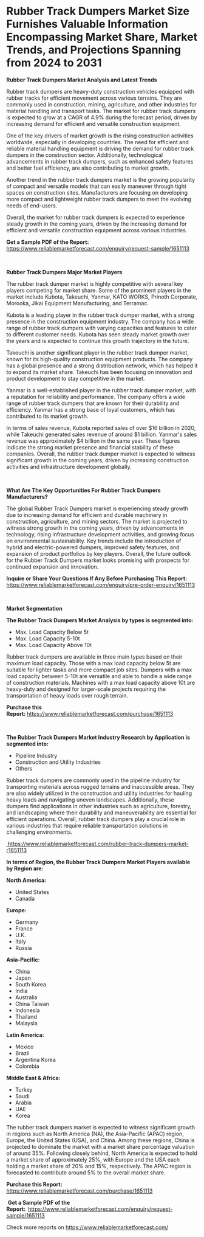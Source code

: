 <p><h1>Rubber Track Dumpers Market Size Furnishes Valuable Information Encompassing Market Share, Market Trends, and Projections Spanning from 2024 to 2031</h1></p><p><strong>Rubber Track Dumpers Market Analysis and Latest Trends</strong></p>
<p><p>Rubber track dumpers are heavy-duty construction vehicles equipped with rubber tracks for efficient movement across various terrains. They are commonly used in construction, mining, agriculture, and other industries for material handling and transport tasks. The market for rubber track dumpers is expected to grow at a CAGR of 4.9% during the forecast period, driven by increasing demand for efficient and versatile construction equipment.</p><p>One of the key drivers of market growth is the rising construction activities worldwide, especially in developing countries. The need for efficient and reliable material handling equipment is driving the demand for rubber track dumpers in the construction sector. Additionally, technological advancements in rubber track dumpers, such as enhanced safety features and better fuel efficiency, are also contributing to market growth.</p><p>Another trend in the rubber track dumpers market is the growing popularity of compact and versatile models that can easily maneuver through tight spaces on construction sites. Manufacturers are focusing on developing more compact and lightweight rubber track dumpers to meet the evolving needs of end-users.</p><p>Overall, the market for rubber track dumpers is expected to experience steady growth in the coming years, driven by the increasing demand for efficient and versatile construction equipment across various industries.</p></p>
<p><strong>Get a Sample PDF of the Report:&nbsp;</strong> <a href="https://www.reliablemarketforecast.com/enquiry/request-sample/1651113">https://www.reliablemarketforecast.com/enquiry/request-sample/1651113</a></p>
<p>&nbsp;</p>
<p><strong>Rubber Track Dumpers Major Market Players</strong></p>
<p><p>The rubber track dumper market is highly competitive with several key players competing for market share. Some of the prominent players in the market include Kubota, Takeuchi, Yanmar, KATO WORKS, Prinoth Corporate, Morooka, Jikai Equipment Manufacturing, and Terramac.</p><p>Kubota is a leading player in the rubber track dumper market, with a strong presence in the construction equipment industry. The company has a wide range of rubber track dumpers with varying capacities and features to cater to different customer needs. Kubota has seen steady market growth over the years and is expected to continue this growth trajectory in the future.</p><p>Takeuchi is another significant player in the rubber track dumper market, known for its high-quality construction equipment products. The company has a global presence and a strong distribution network, which has helped it to expand its market share. Takeuchi has been focusing on innovation and product development to stay competitive in the market.</p><p>Yanmar is a well-established player in the rubber track dumper market, with a reputation for reliability and performance. The company offers a wide range of rubber track dumpers that are known for their durability and efficiency. Yanmar has a strong base of loyal customers, which has contributed to its market growth.</p><p>In terms of sales revenue, Kubota reported sales of over $16 billion in 2020, while Takeuchi generated sales revenue of around $1 billion. Yanmar's sales revenue was approximately $4 billion in the same year. These figures indicate the strong market presence and financial stability of these companies. Overall, the rubber track dumper market is expected to witness significant growth in the coming years, driven by increasing construction activities and infrastructure development globally.</p></p>
<p>&nbsp;</p>
<p><strong>What Are The Key Opportunities For Rubber Track Dumpers Manufacturers?</strong></p>
<p><p>The global Rubber Track Dumpers market is experiencing steady growth due to increasing demand for efficient and durable machinery in construction, agriculture, and mining sectors. The market is projected to witness strong growth in the coming years, driven by advancements in technology, rising infrastructure development activities, and growing focus on environmental sustainability. Key trends include the introduction of hybrid and electric-powered dumpers, improved safety features, and expansion of product portfolios by key players. Overall, the future outlook for the Rubber Track Dumpers market looks promising with prospects for continued expansion and innovation.</p></p>
<p><strong>Inquire or Share Your Questions If Any Before Purchasing This Report:</strong> <a href="https://www.reliablemarketforecast.com/enquiry/pre-order-enquiry/1651113">https://www.reliablemarketforecast.com/enquiry/pre-order-enquiry/1651113</a></p>
<p>&nbsp;</p>
<p><strong>Market Segmentation</strong></p>
<p><strong>The Rubber Track Dumpers Market Analysis by types is segmented into:</strong></p>
<p><ul><li>Max. Load Capacity Below 5t</li><li>Max. Load Capacity 5-10t</li><li>Max. Load Capacity Above 10t</li></ul></p>
<p><p>Rubber track dumpers are available in three main types based on their maximum load capacity. Those with a max load capacity below 5t are suitable for lighter tasks and more compact job sites. Dumpers with a max load capacity between 5-10t are versatile and able to handle a wide range of construction materials. Machines with a max load capacity above 10t are heavy-duty and designed for larger-scale projects requiring the transportation of heavy loads over rough terrain.</p></p>
<p><strong>Purchase this Report:&nbsp;</strong><a href="https://www.reliablemarketforecast.com/purchase/1651113">https://www.reliablemarketforecast.com/purchase/1651113</a></p>
<p>&nbsp;</p>
<p><strong>The Rubber Track Dumpers Market Industry Research by Application is segmented into:</strong></p>
<p><ul><li>Pipeline Industry</li><li>Construction and Utility Industries</li><li>Others</li></ul></p>
<p><p>Rubber track dumpers are commonly used in the pipeline industry for transporting materials across rugged terrains and inaccessible areas. They are also widely utilized in the construction and utility industries for hauling heavy loads and navigating uneven landscapes. Additionally, these dumpers find applications in other industries such as agriculture, forestry, and landscaping where their durability and maneuverability are essential for efficient operations. Overall, rubber track dumpers play a crucial role in various industries that require reliable transportation solutions in challenging environments.</p></p>
<p><a href="https://www.reliablemarketforecast.com/rubber-track-dumpers-market-r1651113">&nbsp;https://www.reliablemarketforecast.com/rubber-track-dumpers-market-r1651113</a></p>
<p><strong>In terms of Region, the Rubber Track Dumpers Market Players available by Region are:</strong></p>
<p>
    <p> <strong> North America: </strong>
        <ul>
            <li>United States</li>
            <li>Canada</li>
        </ul>
        </p> 
    <p> <strong> Europe: </strong>
        <ul>
            <li>Germany</li>
            <li>France</li>
            <li>U.K.</li>
            <li>Italy</li>
            <li>Russia</li>
        </ul>
        </p> 
    <p> <strong> Asia-Pacific: </strong>
        <ul>
            <li>China</li>
            <li>Japan</li>
            <li>South Korea</li>
            <li>India</li>
            <li>Australia</li>
            <li>China Taiwan</li>
            <li>Indonesia</li>
            <li>Thailand</li>
            <li>Malaysia</li>
        </ul>
        </p> 
    <p> <strong> Latin America: </strong>
        <ul>
            <li>Mexico</li>
            <li>Brazil</li>
            <li>Argentina Korea</li>
            <li>Colombia</li>
        </ul>
        </p> 
    <p> <strong> Middle East & Africa: </strong>
        <ul>
            <li>Turkey</li>
            <li>Saudi</li>
            <li>Arabia</li>
            <li>UAE</li>
            <li>Korea</li>
        </ul>
    </p>
    </p>
<p><p>The rubber track dumpers market is expected to witness significant growth in regions such as North America (NA), the Asia-Pacific (APAC) region, Europe, the United States (USA), and China. Among these regions, China is projected to dominate the market with a market share percentage valuation of around 35%. Following closely behind, North America is expected to hold a market share of approximately 25%, with Europe and the USA each holding a market share of 20% and 15%, respectively. The APAC region is forecasted to contribute around 5% to the overall market share.</p></p>
<p><strong>Purchase this Report: </strong><a href="https://www.reliablemarketforecast.com/purchase/1651113">https://www.reliablemarketforecast.com/purchase/1651113</a></p>
<p>&nbsp;<strong>Get a Sample PDF of the Report:&nbsp;&nbsp;</strong><a href="https://www.reliablemarketforecast.com/enquiry/request-sample/1651113">https://www.reliablemarketforecast.com/enquiry/request-sample/1651113</a></p>
<p><strong></strong></p>
<p>Check more reports on <a href="https://www.reliablemarketforecast.com/">https://www.reliablemarketforecast.com/</a></p>